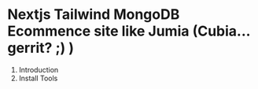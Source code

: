 # Nextjs Tailwind MongoDB Ecommence site like Jumia (Cubia... gerrit? ;) )

1. Introduction
2. Install Tools
